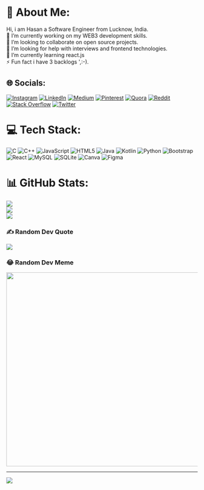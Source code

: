 # 💫 About Me:
Hi, i am Hasan a Software Engineer from Lucknow, India.<br>🔭 I’m currently working on my WEB3 development skills.<br>👯 I’m looking to collaborate on open source projects.<br>🤝 I’m looking for help with interviews and frontend technologies.<br>🌱 I’m currently learning react.js<br>⚡ Fun fact i have 3 backlogs ',:-).


## 🌐 Socials:
[![Instagram](https://img.shields.io/badge/Instagram-%23E4405F.svg?logo=Instagram&logoColor=white)](https://instagram.com/hsnadeeb) [![LinkedIn](https://img.shields.io/badge/LinkedIn-%230077B5.svg?logo=linkedin&logoColor=white)](https://linkedin.com/in/hsnadeeb) [![Medium](https://img.shields.io/badge/Medium-12100E?logo=medium&logoColor=white)](https://medium.com/@hsnadeeb) [![Pinterest](https://img.shields.io/badge/Pinterest-%23E60023.svg?logo=Pinterest&logoColor=white)](https://pinterest.com/hsnadeeb) [![Quora](https://img.shields.io/badge/Quora-%23B92B27.svg?logo=Quora&logoColor=white)](https://quora.com/profile/hsnadeeb) [![Reddit](https://img.shields.io/badge/Reddit-%23FF4500.svg?logo=Reddit&logoColor=white)](https://reddit.com/user/hsnadeeb) [![Stack Overflow](https://img.shields.io/badge/-Stackoverflow-FE7A16?logo=stack-overflow&logoColor=white)](https://stackoverflow.com/users/20089225) [![Twitter](https://img.shields.io/badge/Twitter-%231DA1F2.svg?logo=Twitter&logoColor=white)](https://twitter.com/hsnadeeb) 

# 💻 Tech Stack:
![C](https://img.shields.io/badge/c-%2300599C.svg?style=for-the-badge&logo=c&logoColor=white) ![C++](https://img.shields.io/badge/c++-%2300599C.svg?style=for-the-badge&logo=c%2B%2B&logoColor=white) ![JavaScript](https://img.shields.io/badge/javascript-%23323330.svg?style=for-the-badge&logo=javascript&logoColor=%23F7DF1E) ![HTML5](https://img.shields.io/badge/html5-%23E34F26.svg?style=for-the-badge&logo=html5&logoColor=white) ![Java](https://img.shields.io/badge/java-%23ED8B00.svg?style=for-the-badge&logo=java&logoColor=white) ![Kotlin](https://img.shields.io/badge/kotlin-%230095D5.svg?style=for-the-badge&logo=kotlin&logoColor=white) ![Python](https://img.shields.io/badge/python-3670A0?style=for-the-badge&logo=python&logoColor=ffdd54) ![Bootstrap](https://img.shields.io/badge/bootstrap-%23563D7C.svg?style=for-the-badge&logo=bootstrap&logoColor=white) ![React](https://img.shields.io/badge/react-%2320232a.svg?style=for-the-badge&logo=react&logoColor=%2361DAFB) ![MySQL](https://img.shields.io/badge/mysql-%2300f.svg?style=for-the-badge&logo=mysql&logoColor=white) ![SQLite](https://img.shields.io/badge/sqlite-%2307405e.svg?style=for-the-badge&logo=sqlite&logoColor=white) ![Canva](https://img.shields.io/badge/Canva-%2300C4CC.svg?style=for-the-badge&logo=Canva&logoColor=white) 	![Figma](https://img.shields.io/badge/figma-%23F24E1E.svg?style=for-the-badge&logo=figma&logoColor=white)
# 📊 GitHub Stats:
![](https://github-readme-stats.vercel.app/api?username=hsnadeeb&theme=dark&hide_border=false&include_all_commits=false&count_private=false)<br/>
![](https://github-readme-streak-stats.herokuapp.com/?user=hsnadeeb&theme=dark&hide_border=false)<br/>
![](https://github-readme-stats.vercel.app/api/top-langs/?username=hsnadeeb&theme=dark&hide_border=false&include_all_commits=false&count_private=false&layout=compact)

### ✍️ Random Dev Quote
![](https://quotes-github-readme.vercel.app/api?type=horizontal&theme=radical)

### 😂 Random Dev Meme
<img src="https://random-memer.herokuapp.com/" width="512px"/>

---
[![](https://visitcount.itsvg.in/api?id=hsnadeeb&icon=0&color=0)](https://visitcount.itsvg.in)
